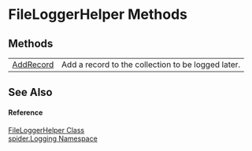 # FileLoggerHelper Methods




## Methods
<table>
<tr>
<td><a href="24bb9951-cb01-e7c6-ffd2-213b7946a808">AddRecord</a></td>
<td>Add a record to the collection to be logged later.</td></tr>
</table>

## See Also


#### Reference
<a href="0559c703-73ef-5b8f-000c-84196467e8e3">FileLoggerHelper Class</a>  
<a href="025fefbc-de74-8290-81fc-7e83b8983331">spider.Logging Namespace</a>  
